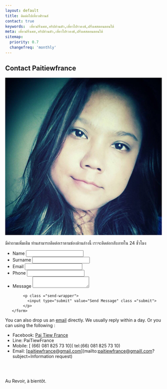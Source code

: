 ```yaml
---
layout: default
title: ติดต่อไปเที่ยวฟรานส์ 
contact: true
keywords:  เที่ยวฝรั่งเศส,ทริปส่วนตัว,เที่ยวโปรวองซ์,ฝรั่งเศสตอนตอนใต้
meta: เที่ยวฝรั่งเศส,ทริปส่วนตัว,เที่ยวโปรวองซ์,ฝรั่งเศสตอนตอนใต้
sitemap:
  priority: 0.7
  changefreq: 'monthly'
---
```


## Contact Paitiewfrance 

![Pooki](/img/pookie.jpg "Pookie")


มีคำถามเพิ่มเติม ท่านสามารถติดต่อเราตามช่องด้านล่างนี้ เราจะติดต่อกลับภายใน 24 ชั่วโมง 

<div class="form-container">
       <form method ="POST" action="http://formspree.io/paitiewfrance@gmail.com">
          <input type="text" name="_gotcha" style="display:none" />
          <input type="hidden" name="_subject" value="A message from Paitiewfrance" />
          <input type="hidden" name="_next" value="//paitiewfrance.com/send" />
           <ul class="contact">
              <li>
                    <label for="name">Name</label>
                    <input type="name" iid="name" name ="name" required>
               </li>
                 <li>
                    <label for="name">Surname</label>
                    <input type="surname" iid="surname" name ="surname">
               </li>
               <li>
                   <label for="email">Email</label>
                   <input type="email" name="_replyto" id="email" required>
               </li>
               <li>
                   <label for="phone">Phone</label>
                   <input type="number" name="phone" id="phone">
               </li>
               <li class ="full">
                   <label for="message">Message</label>
                   <textarea name="message" id="message" required></textarea>
               </li>
            </ul>

            <p class ="send-wrapper">
              <input type="submit" value="Send Message" class ="submit">
            </p>
       </form>
</div>




You can also drop us an [email](mailto:paitiewfrance@hotmail.com) directly. We usually reply within a day.  Or you can using the following :

- Facebook:  <span>[Pai Tiew France](https://www.facebook.com/paitiewfrance)</span>
- Line: PaiTiewFrance
- Mobile: <span>[ (66) 081 825 73 10]( tel:(66) 081 825 73 10)</span> 
- Email: <span>[paitiewfrance@gmail.com](mailto:paitiewfrance@gmaill.com?subject=Information request)</span>
<br>
<br>

Au Revoir, à bientôt.


